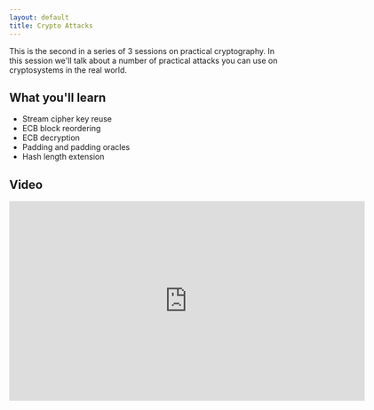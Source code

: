 ```yaml
---
layout: default
title: Crypto Attacks
---
```


This is the second in a series of 3 sessions on practical cryptography.  In this session we'll talk about a number of practical attacks you can use on cryptosystems in the real world.

What you'll learn
-----------------

- Stream cipher key reuse
- ECB block reordering
- ECB decryption
- Padding and padding oracles
- Hash length extension

Video
-----

<div class="container">
	<iframe id="ytplayer" type="text/html" width="640" height="360" src="https://www.youtube-nocookie.com/embed/jtcpREJLN1Y?rel=0&autoplay=0&origin={{ site.url }}" frameborder="0"></iframe>
</div>
